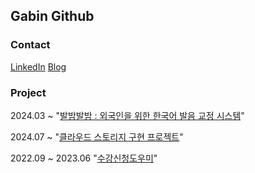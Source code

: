 ## Gabin Github

### Contact
[LinkedIn](https://www.linkedin.com/in/%EA%B0%80%EB%B9%88-%EC%B5%9C-39b3a12b2?utm_source=share&utm_campaign=share_via&utm_content=profile&utm_medium=ios_app)  [Blog](https://coding-meongdo.tistory.com)

### Project

2024.03 ~ "[발밤발밤 : 외국인을 위한 한국어 발음 교정 시스템](https://github.com/Capstone-4Potato/backend-server)"

2024.07 ~ "[클라우드 스토리지 구현 프로젝트](https://github.com/gabean13/My-Storage)"

2022.09 ~ 2023.06  "[수강신청도우미](https://github.com/sejong-class-registration/Client)"
